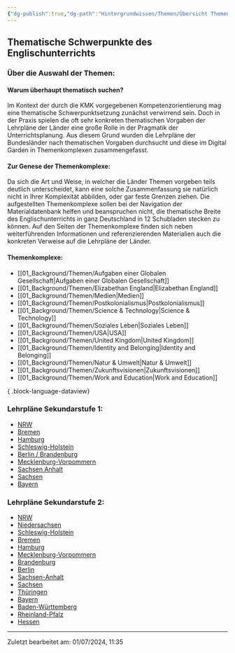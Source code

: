 ```yaml
---
{"dg-publish":true,"dg-path":"Hintergrundwissen/Themen/Übersicht Themen und Lehrpläne.md","permalink":"/hintergrundwissen/themen/uebersicht-themen-und-lehrplaene/","pinned":true,"noteIcon":"1"}
---
```


## Thematische Schwerpunkte des Englischunterrichts

### Über die Auswahl der Themen:

#### Warum überhaupt thematisch suchen?
Im Kontext der durch die KMK vorgegebenen Kompetenzorientierung mag eine thematische Schwerpunktsetzung zunächst verwirrend sein. Doch in der Praxis spielen die oft sehr konkreten thematischen Vorgaben der Lehrpläne der Länder eine große Rolle in der Pragmatik der Unterrichtsplanung.  Aus diesem Grund wurden die Lehrpläne der Bundesländer nach thematischen Vorgaben durchsucht und diese im Digital Garden in Themenkomplexen zusammengefasst. 

#### Zur Genese der Themenkomplexe:
Da sich die Art und Weise, in welcher die Länder Themen vorgeben teils deutlich unterscheidet, kann eine solche Zusammenfassung sie natürlich nicht in Ihrer Komplexität abbilden, oder gar feste Grenzen ziehen. Die aufgestellten Themenkomplexe sollen bei der Navigation der Materialdatenbank helfen und beanspruchen nicht, die thematische Breite des Englischunterrichts in ganz Deutschland in 12 Schubladen stecken zu können.
Auf den Seiten der Themenkomplexe finden sich neben weiterführenden Informationen und referenzierenden Materialien auch die konkreten Verweise auf die Lehrpläne der Länder.

#### Themenkomplexe:
- [[01_Background/Themen/Aufgaben einer Globalen Gesellschaft\|Aufgaben einer Globalen Gesellschaft]]
- [[01_Background/Themen/Elizabethan England\|Elizabethan England]]
- [[01_Background/Themen/Medien\|Medien]]
- [[01_Background/Themen/Postkolonialismus\|Postkolonialismus]]
- [[01_Background/Themen/Science & Technology\|Science & Technology]]
- [[01_Background/Themen/Soziales Leben\|Soziales Leben]]
- [[01_Background/Themen/USA\|USA]]
- [[01_Background/Themen/United Kingdom\|United Kingdom]]
- [[01_Background/Themen/Identity and Belonging\|Identity and Belonging]]
- [[01_Background/Themen/Natur & Umwelt\|Natur & Umwelt]]
- [[01_Background/Themen/Zukunftsvisionen\|Zukunftsvisionen]]
- [[01_Background/Themen/Work and Education\|Work and Education]]

{ .block-language-dataview}
### Lehrpläne Sekundarstufe 1:
- [NRW](https://www.schulentwicklung.nrw.de/lehrplaene/lehrplan/199/g9_e_klp_%203417_2019_06_23.pdf ) 
- [Bremen](https://www.lis.bremen.de/schulqualitaet/bildungsplaene/sekundarbereich-i-15226)
- [Hamburg](https://www.hamburg.de/contentblob/16762912/95cfa12393ecd6eb8c2d88921640fe3b/data/englisch-gym-seki-2022.pdf)
- [Schleswig-Holstein](https://fachportal.lernnetz.de/sh/fachanforderungen/englisch.html)
- [Berlin / Brandenburg](https://bildungsserver.berlin-brandenburg.de/fileadmin/bbb/unterricht/rahmenlehrplaene/Rahmenlehrplanprojekt/amtliche_Fassung/Teil_C_Mod_Fremdsprachen_2015_11_16_web.pdf)
- [Mecklenburg-Vorpommern](https://www.bildung-mv.de/export/sites/bildungsserver/downloads/unterricht/rahmenplaene_allgemeinbildende_schulen/Englisch/RP_EN_AHR_7-10.pdf)
- [Sachsen Anhalt](https://www.bildung-lsa.de/pool/RRL_Lehrplaene/Endfassungen/lp_sks_englisch.pdf)
- [Sachsen](https://www.schulportal.sachsen.de/lplandb/index.php?lplanid=816&lplansc=Ot016RpUeeLWYkna0Y8m&token=654991b6218626633eb4edb4ca60c3f6)
- [Bayern](https://www.lehrplanplus.bayern.de/fachlehrplan/gymnasium/10/englisch)

### Lehrpläne Sekundarstufe 2:
- [NRW](https://www.schulentwicklung.nrw.de/lehrplaene/lehrplannavigator-s-ii/gymnasiale-oberstufe/englisch/englisch-klp-/kompetenzen/index.html )
- [Niedersachsen](https://bildungsportal-niedersachsen.de/allgemeinbildung/unterrichtsfaecher/sprachen-und-literatur/englisch-sek-ii)
- [Schleswig-Holstein](https://fachportal.lernnetz.de/sh/fachanforderungen/englisch.html)
- [Bremen](https://www.lis.bremen.de/schulqualitaet/bildungsplaene/sekundarbereich-ii-allgemeinbildend-16698)
- [Hamburg](https://www.hamburg.de/contentblob/16762884/d0738e7bafad8496f4ef1a6b9cefb926/data/fsp-englisch-gyo-2022.pdf)
- [Mecklenburg-Vorpommern](https://www.bildung-mv.de/export/sites/bildungsserver/downloads/unterricht/rahmenplaene_allgemeinbildende_schulen/Englisch/RP_EN_SEK2.pdf)
- [Brandenburg](https://bildungsserver.berlin-brandenburg.de/fileadmin/bbb/unterricht/rahmenlehrplaene/gymnasiale_oberstufe/curricula/2022/Teil_C_RLP_GOST_2022_Englisch.pdf)
- [Berlin](https://www.berlin.de/sen/bildung/unterricht/faecher-rahmenlehrplaene/rahmenlehrplaene/oberstufe/)
- [Sachsen-Anhalt](https://lisa.sachsen-anhalt.de/fileadmin/Bibliothek/Politik_und_Verwaltung/MK/LISA/Unterricht/Lehrplaene/Gym/Anpassung/Englisch_FLP_Gym_01_07_2019.pdf)
- [Sachsen](https://www.schulportal.sachsen.de/lplandb/index.php?lplanid=816&lplansc=Ot016RpUeeLWYkna0Y8m&token=88d7f28d3e9b837659d6e5b71af058ae)
- [Thüringen](https://www.schulportal-thueringen.de/media/detail?tspi=1395)
- [Bayern](https://www.lehrplanplus.bayern.de/fachlehrplan/gymnasium/11/englisch)
- [Baden-Württemberg](https://www.bildungsplaene-bw.de/site/bildungsplan/get/documents/lsbw/export-pdf/depot-pdf/ALLG/BP2016BW_ALLG_GYM_E1.pdf)
- [Rheinland-Pfalz](https://bildung.rlp.de/lehrplaene/seite/1)
- [Hessen](https://kultus.hessen.de/sites/kultusministerium.hessen.de/files/2022-09/kcgo_englisch_stand_august_2022_0.pdf)
---
Zuletzt bearbeitet am: 01/07/2024, 11:35
